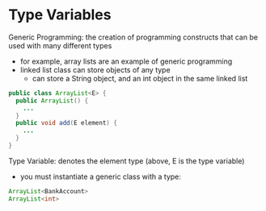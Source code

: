 # Type Variables

Generic Programming: the creation of programming constructs that can be used with many different types
  - for example, array lists are an example of generic programming
- linked list class can store objects of any type
  - can store a String object, and an int object in the same linked list

```java
public class ArrayList<E> {
  public ArrayList() {
    ...
  }
  public void add(E element) {
    ...
  }
}
```

Type Variable: denotes the element type (above, E is the type variable)

- you must instantiate a generic class with a type:

```java
ArrayList<BankAccount>
ArrayList<int>
```
